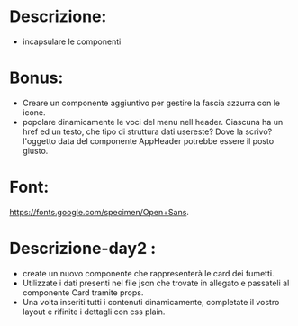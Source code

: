 # Descrizione:
- incapsulare le componenti
# Bonus:
- Creare un componente aggiuntivo per gestire la fascia azzurra con le icone.
- popolare dinamicamente le voci del menu nell'header. Ciascuna ha un href ed un testo, che tipo di struttura dati usereste? Dove la scrivo? l'oggetto data del componente AppHeader potrebbe essere il posto giusto.
# Font:
https://fonts.google.com/specimen/Open+Sans.

# Descrizione-day2 :
- create un nuovo componente che rappresenterà le card dei fumetti.
- Utilizzate i dati presenti nel file json che trovate in allegato e passateli al componente Card tramite props.
- Una volta inseriti tutti i contenuti dinamicamente, completate il vostro layout e rifinite i dettagli con css plain.